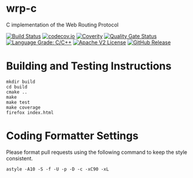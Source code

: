 <!--
SPDX-FileCopyrightText: 2016-2021 Comcast Cable Communications Management, LLC
SPDX-License-Identifier: Apache-2.0
-->
# wrp-c

C implementation of the Web Routing Protocol

[![Build Status](https://github.com/xmidt-org/wrp-c/workflows/CI/badge.svg)](https://github.com/xmidt-org/wrp-c/actions)
[![codecov.io](http://codecov.io/github/xmidt-org/wrp-c/coverage.svg?branch=main)](http://codecov.io/github/xmidt-org/wrp-c?branch=main)
[![Coverity](https://img.shields.io/coverity/scan/23254.svg)](https://scan.coverity.com/projects/xmidt-org-wrp-c)
[![Quality Gate Status](https://sonarcloud.io/api/project_badges/measure?project=xmidt-org_wrp-c&metric=alert_status)](https://sonarcloud.io/dashboard?id=xmidt-org_wrp-c)
[![Language Grade: C/C++](https://img.shields.io/lgtm/grade/cpp/g/xmidt-org/wrp-c.svg?logo=lgtm&logoWidth=18)](https://lgtm.com/projects/g/xmidt-org/wrp-c/context:cpp)
[![Apache V2 License](http://img.shields.io/badge/license-Apache%20V2-blue.svg)](https://github.com/xmidt-org/wrp-c/blob/main/LICENSE.txt)
[![GitHub Release](https://img.shields.io/github/release/xmidt-org/wrp-c.svg)](CHANGELOG.md)


# Building and Testing Instructions

```
mkdir build
cd build
cmake ..
make
make test
make coverage
firefox index.html
```

# Coding Formatter Settings

Please format pull requests using the following command to keep the style consistent.

```
astyle -A10 -S -f -U -p -D -c -xC90 -xL
```
